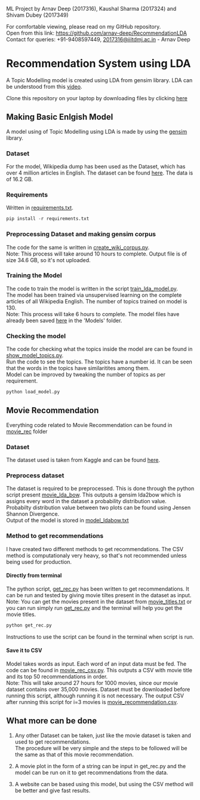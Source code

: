 ML Project by Arnav Deep (2017316), Kaushal Sharma (2017324) and Shivam Dubey (2017349)

For comfortable viewing, please read on my GitHub repository.<br>
Open from this link: https://github.com/arnav-deep/RecommendationLDA<br>
Contact for queries: +91-9408597449, 2017316@iiitdmj.ac.in - Arnav Deep<br>

# Recommendation System using LDA
A Topic Modelling model is created using LDA from gensim library. LDA can be understood from this [video](https://www.youtube.com/watch?v=3mHy4OSyRf0).

Clone this repository on your laptop by downloading files by clicking [here](https://github.com/arnav-deep/RecommendationLDA/archive/master.zip)

## Making Basic Enlgish Model
A model using of Topic Modelling using LDA is made by using the [gensim](https://pypi.org/project/gensim/) library.

### Dataset
For the model, Wikipedia dump has been used as the Dataset, which has over 4 million articles in English. The dataset can be found [here](https://dumps.wikimedia.org/enwiki/latest/enwiki-latest-pages-articles.xml.bz2). The data is of 16.2 GB.

### Requirements
Written in [requirements.txt](https://github.com/arnav-deep/RecommendationLDA/blob/master/requirements.txt).
```python
pip install -r requirements.txt
```

### Preprocessing Dataset and making gensim corpus
The code for the same is written in [create_wiki_corpus.py](https://github.com/arnav-deep/RecommendationLDA/blob/master/create_wiki_corpus.py).<br>
Note: This process will take around 10 hours to complete. Output file is of size 34.6 GB, so it's not uploaded.

### Training the Model
The code to train the model is written in the script [train_lda_model.py](https://github.com/arnav-deep/RecommendationLDA/blob/master/train_lda_model.py).<br>
The model has been trained via unsupervised learning on the complete articles of all Wikipedia English. The number of topics trained on model is 130.<br>
Note: This process will take 6 hours to complete. The model files have already been saved [here](https://github.com/arnav-deep/RecommendationLDA/tree/master/Models) in the 'Models' folder.

### Checking the model
The code for checking what the topics inside the model are can be found in [show_model_topics.py](https://github.com/arnav-deep/RecommendationLDA/blob/master/show_model_topics.py).<br>
Run the code to see the topics. The topics have a number id. It can be seen that the words in the topics have similaritites among them.<br>
Model can be improved by tweaking the number of topics as per requirement.

```python
python load_model.py
```

## Movie Recommendation
Everything code related to Movie Recommendation can be found in [movie_rec](https://github.com/arnav-deep/RecommendationLDA/blob/master/movie_rec) folder

### Dataset
The dataset used is taken from Kaggle and can be found [here](https://www.kaggle.com/jrobischon/wikipedia-movie-plots).

### Preprocess dataset
The dataset is required to be preprocessed. This is done through the python script present [movie_lda_bow](https://github.com/arnav-deep/RecommendationLDA/blob/master/movie_rec/movie_lda_bow.py). This outputs a gensim lda2bow which is assigns every word in the dataset a probability distribution value.<br>
Probabilty distribution value between two plots can be found using Jensen Shannon Divergence.<br>
Output of the model is stored in [model_ldabow.txt](https://github.com/arnav-deep/RecommendationLDA/blob/master/movie_rec/movie_ldabow.txt)

### Method to get recommendations
I have created two different methods to get recommendations. The CSV method is computationaly very heavy, so that's not recommended unless being used for production.

#### Directly from terminal
The python script, [get_rec.py](https://github.com/arnav-deep/RecommendationLDA/blob/master/movie_rec/get_rec.py) has been written to get recommendations. It can be run and tested by giving movie tiltes present in the dataset as input.<br>
Note: You can get the movies present in the dataset from [movie_titles.txt](https://github.com/arnav-deep/RecommendationLDA/blob/master/movie_rec/movie_titles.txt) or you can run simply run [get_rec.py](https://github.com/arnav-deep/RecommendationLDA/blob/master/movie_rec/get_rec.py) and the terminal will help you get the movie titles.
```python
python get_rec.py
```
Instructions to use the script can be found in the terminal when script is run.

#### Save it to CSV
Model takes words as input. Each word of an input data must be fed. The code can be found in [movie_rec_csv.py](https://github.com/arnav-deep/RecommendationLDA/blob/master/movie_rec/movie_rec_csv.py). This outputs a CSV with movie title and its top 50 recommendations in order.<br>
Note: This will take around 27 hours for 1000 movies, since our movie dataset contains over 35,000 movies. Dataset must be downloaded before running this script, although running it is not necessary. The output CSV after running this script for i=3 movies is [movie_recommendation.csv](https://github.com/arnav-deep/RecommendationLDA/blob/master/movie_rec/movie_recommendation.csv).

## What more can be done
1. Any other Dataset can be taken, just like the movie dataset is taken and used to get recommendations.<br>
The procedure will be very simple and the steps to be followed will be the same as that of this movie recommendation.<br>

2. A movie plot in the form of a string can be input in get_rec.py and the model can be run on it to get recommendations from the data.<br>

3. A website can be based using this model, but using the CSV method will be better and give fast results.

